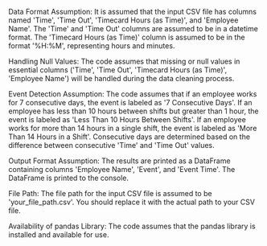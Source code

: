 Data Format Assumption:
It is assumed that the input CSV file has columns named 'Time', 'Time Out', 'Timecard Hours (as Time)', and 'Employee Name'.
The 'Time' and 'Time Out' columns are assumed to be in a datetime format.
The 'Timecard Hours (as Time)' column is assumed to be in the format '%H:%M', representing hours and minutes.

Handling Null Values:
The code assumes that missing or null values in essential columns ('Time', 'Time Out', 'Timecard Hours (as Time)', 'Employee Name') will be handled during the data cleaning process.

Event Detection Assumption:
The code assumes that if an employee works for 7 consecutive days, the event is labeled as '7 Consecutive Days'.
If an employee has less than 10 hours between shifts but greater than 1 hour, the event is labeled as 'Less Than 10 Hours Between Shifts'.
If an employee works for more than 14 hours in a single shift, the event is labeled as 'More Than 14 Hours in a Shift'.
Consecutive days are determined based on the difference between consecutive 'Time' and 'Time Out' values.

Output Format Assumption:
The results are printed as a DataFrame containing columns 'Employee Name', 'Event', and 'Event Time'.
The DataFrame is printed to the console.

File Path:
The file path for the input CSV file is assumed to be 'your_file_path.csv'. You should replace it with the actual path to your CSV file.

Availability of pandas Library:
The code assumes that the pandas library is installed and available for use.
